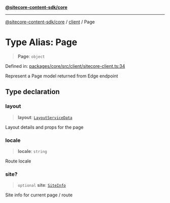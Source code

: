 [**@sitecore-content-sdk/core**](../../README.md)

***

[@sitecore-content-sdk/core](../../README.md) / [client](../README.md) / Page

# Type Alias: Page

> **Page**: `object`

Defined in: [packages/core/src/client/sitecore-client.ts:34](https://github.com/Sitecore/content-sdk/blob/83cb65a3c972c72b48c373cdf1da3de357f70681/packages/core/src/client/sitecore-client.ts#L34)

Represent a Page model returned from Edge endpoint

## Type declaration

### layout

> **layout**: [`LayoutServiceData`](../../layout/interfaces/LayoutServiceData.md)

Layout details and props for the page

### locale

> **locale**: `string`

Route locale

### site?

> `optional` **site**: [`SiteInfo`](../../site/type-aliases/SiteInfo.md)

Site info for current page / route
